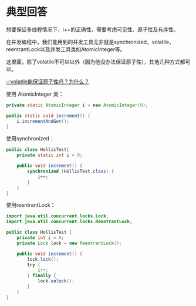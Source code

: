 # 典型回答

想要保证多线程情况下，i++的正确性，需要考虑可见性、原子性及有序性。

在并发编程中，我们能用到的并发工具无非就是synchronized，volatile，reentrantLock以及并发工具类如AtomicInteger等。

这里面，除了volatile不可以以外（因为他没办法保证原子性），其他几种方式都可以。

[✅volatile能保证原子性吗？为什么？](https://www.yuque.com/hollis666/fo22bm/aylaul?view=doc_embed)

使用 AtomicInteger 类：

```java
private static AtomicInteger i = new AtomicInteger(0);

public static void increment() {
    i.incrementAndGet();
}
```

使用synchronized：

```java
public class HollisTest{
    private static int i = 0;

    public void increment() {
        synchronized (HollisTest.class) {
            i++;
        }
    }
}

```

使用reentrantLock：

```java
import java.util.concurrent.locks.Lock;
import java.util.concurrent.locks.ReentrantLock;

public class HollisTest {
    private int i = 0;
    private Lock lock = new ReentrantLock();

    public void increment() {
        lock.lock();
        try {
            i++;
        } finally {
            lock.unlock();
        }
    }
}

```

